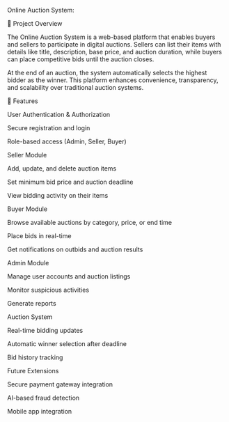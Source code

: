 Online Auction System:

📌 Project Overview

The Online Auction System is a web-based platform that enables buyers and sellers to participate in digital auctions. Sellers can list their items with details like title, description, base price, and auction duration, while buyers can place competitive bids until the auction closes.

At the end of an auction, the system automatically selects the highest bidder as the winner. This platform enhances convenience, transparency, and scalability over traditional auction systems.

🚀 Features

User Authentication & Authorization

Secure registration and login

Role-based access (Admin, Seller, Buyer)

Seller Module

Add, update, and delete auction items

Set minimum bid price and auction deadline

View bidding activity on their items

Buyer Module

Browse available auctions by category, price, or end time

Place bids in real-time

Get notifications on outbids and auction results

Admin Module

Manage user accounts and auction listings

Monitor suspicious activities

Generate reports

Auction System

Real-time bidding updates

Automatic winner selection after deadline

Bid history tracking

Future Extensions

Secure payment gateway integration

AI-based fraud detection

Mobile app integration
